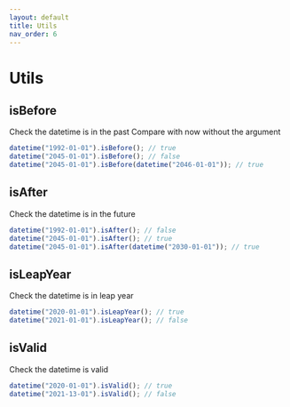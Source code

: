 ```yaml
---
layout: default
title: Utils
nav_order: 6
---
```


# Utils

## isBefore

Check the datetime is in the past Compare with now without the argument

```typescript
datetime("1992-01-01").isBefore(); // true
datetime("2045-01-01").isBefore(); // false
datetime("2045-01-01").isBefore(datetime("2046-01-01")); // true
```

## isAfter

Check the datetime is in the future

```typescript
datetime("1992-01-01").isAfter(); // false
datetime("2045-01-01").isAfter(); // true
datetime("2045-01-01").isAfter(datetime("2030-01-01")); // true
```

## isLeapYear

Check the datetime is in leap year

```typescript
datetime("2020-01-01").isLeapYear(); // true
datetime("2021-01-01").isLeapYear(); // false
```

## isValid

Check the datetime is valid

```typescript
datetime("2020-01-01").isValid(); // true
datetime("2021-13-01").isValid(); // false
```
